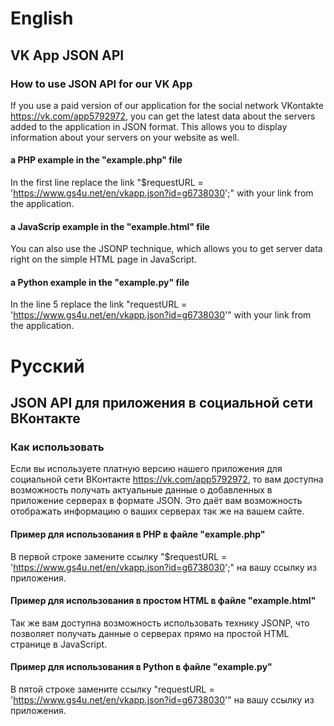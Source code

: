 # English
## VK App JSON API
### How to use JSON API for our VK App
If you use a paid version of our application for the social network VKontakte https://vk.com/app5792972, 
you can get the latest data about the servers added to the application in JSON format. 
This allows you to display information about your servers on your website as well.
#### a PHP example in the "example.php" file
In the first line replace the link 
"$requestURL = 'https://www.gs4u.net/en/vkapp.json?id=g6738030';" with your link from the application.

#### a JavaScrip example in the "example.html" file
You can also use the JSONP technique, which allows you to get server data right on the simple
HTML page in JavaScript. 

#### a Python example in the "example.py" file
In the line 5 replace the link 
"requestURL = 'https://www.gs4u.net/en/vkapp.json?id=g6738030'" with your link from the application.


# Русский
## JSON API для приложения в социальной сети ВКонтакте
### Как использовать
Если вы используете платную версию нашего приложения для социальной сети ВКонтакте https://vk.com/app5792972, 
то вам доступна возможность получать актуальные данные о добавленных в приложение серверах в формате JSON. 
Это даёт вам возможность отображать информацию о ваших серверах так же на вашем сайте.
#### Пример для использования в PHP в файле "example.php"
В первой строке замените ссылку 
"$requestURL = 'https://www.gs4u.net/en/vkapp.json?id=g6738030';" на вашу ссылку из приложения.

#### Пример для использования в простом HTML в файле "example.html"
Так же вам доступна возможность использовать технику JSONP, что позволяет получать данные о серверах прямо на простой
HTML странице в JavaScript. 

#### Пример для использования в Python в файле "example.py"
В пятой строке замените ссылку 
"requestURL = 'https://www.gs4u.net/en/vkapp.json?id=g6738030'" на вашу ссылку из приложения.
